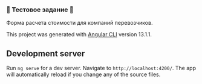 ### 🌟 Тестовое задание 🌟
 Форма расчета стоимости для компаний перевозчиков.

This project was generated with [Angular CLI](https://github.com/angular/angular-cli) version 13.1.1.

## Development server

Run `ng serve` for a dev server. Navigate to `http://localhost:4200/`. The app will automatically reload if you change any of the source files.


